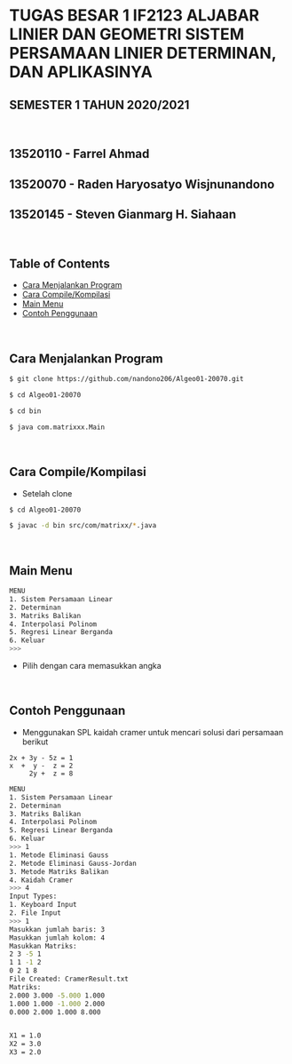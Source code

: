 # TUGAS BESAR 1 IF2123 ALJABAR LINIER DAN GEOMETRI SISTEM PERSAMAAN LINIER DETERMINAN, DAN APLIKASINYA 

## SEMESTER 1 TAHUN 2020/2021 

<br>

## 13520110 - Farrel Ahmad 
## 13520070 - Raden Haryosatyo Wisjnunandono
## 13520145 - Steven Gianmarg H. Siahaan

<br>

## Table of Contents
- [Cara Menjalankan Program](#CM)
- [Cara Compile/Kompilasi](#CC)
- [Main Menu](#MM)
- [Contoh Penggunaan](#CP)

<br>

## Cara Menjalankan Program <a name = "CM"></a>
```sh
$ git clone https://github.com/nandono206/Algeo01-20070.git

$ cd Algeo01-20070

$ cd bin

$ java com.matrixxx.Main
```

<br>

## Cara Compile/Kompilasi <a name = "CC"></a>
- Setelah clone
```sh
$ cd Algeo01-20070

$ javac -d bin src/com/matrixx/*.java
```

<br>

## Main Menu <a name = "MM"></a>
```sh
MENU
1. Sistem Persamaan Linear
2. Determinan
3. Matriks Balikan
4. Interpolasi Polinom
5. Regresi Linear Berganda
6. Keluar
>>>
```

- Pilih dengan cara memasukkan angka

<br>

## Contoh Penggunaan <a name = "CP"></a>
- Menggunakan SPL kaidah cramer untuk mencari solusi dari persamaan berikut

```
2x + 3y - 5z = 1
x  +  y -  z = 2
     2y +  z = 8
```

```sh
MENU
1. Sistem Persamaan Linear
2. Determinan
3. Matriks Balikan
4. Interpolasi Polinom
5. Regresi Linear Berganda
6. Keluar
>>> 1
1. Metode Eliminasi Gauss
2. Metode Eliminasi Gauss-Jordan
3. Metode Matriks Balikan
4. Kaidah Cramer
>>> 4
Input Types:
1. Keyboard Input
2. File Input
>>> 1
Masukkan jumlah baris: 3
Masukkan jumlah kolom: 4
Masukkan Matriks: 
2 3 -5 1
1 1 -1 2
0 2 1 8
File Created: CramerResult.txt
Matriks:
2.000 3.000 -5.000 1.000 
1.000 1.000 -1.000 2.000
0.000 2.000 1.000 8.000


X1 = 1.0
X2 = 3.0
X3 = 2.0
```